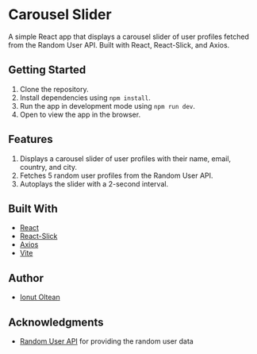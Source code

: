 # Carousel Slider

A simple React app that displays a carousel slider of user profiles fetched from the Random 
User API. Built with React, React-Slick, and Axios.

## Getting Started

1. Clone the repository.
2. Install dependencies using `npm install`.
3. Run the app in development mode using `npm run dev`.
4. Open to view the app in the browser.

## Features

1. Displays a carousel slider of user profiles with their name, email, country, and city.
2. Fetches 5 random user profiles from the Random User API.
3. Autoplays the slider with a 2-second interval.

## Built With

* [React](https://react.dev/)
* [React-Slick](https://react-slick.neostack.com/)
* [Axios](https://axios-http.com/)
* [Vite](https://vitejs.dev/)

## Author

* [Ionut Oltean](https://github.com/replayzor)

## Acknowledgments

* [Random User API](https://randomuser.me/) for providing the random user data
